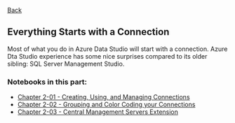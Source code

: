 [Back](../readme.md)

## Everything Starts with a Connection

Most of what you do in Azure Data Studio will start with a connection. Azure Dta Studio experience has some nice surprises compared to its older sibling: SQL Server Management Studio.
### Notebooks in this part:

- [Chapter 2-01 - Creating, Using, and Managing Connections](CH-02-01.ipynb)
- [Chapter 2-02 - Grouping and Color Coding your Connections](CH-02-02.ipynb)
- [Chapter 2-03 - Central Management Servers Extension](CH-02-03.ipynb)